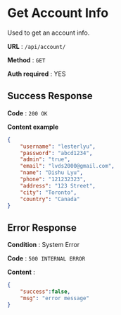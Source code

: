 # Get Account Info

Used to get an account info.

**URL** : `/api/account/`

**Method** : `GET`

**Auth required** : YES

## Success Response

**Code** : `200 OK`

**Content example**

```json
{
    "username": "lesterlyu",
    "password": "abcd1234",
    "admin": "true",
    "email": "lvds2000@gmail.com",
    "name": "Dishu Lyu",
    "phone": "121232323",
    "address": "123 Street",
    "city": "Toronto",
    "country": "Canada"
}
```

## Error Response

**Condition** : System Error

**Code** : `500 INTERNAL ERROR`

**Content** :

```json
{
    "success":false,
    "msg": "error message"
}
```